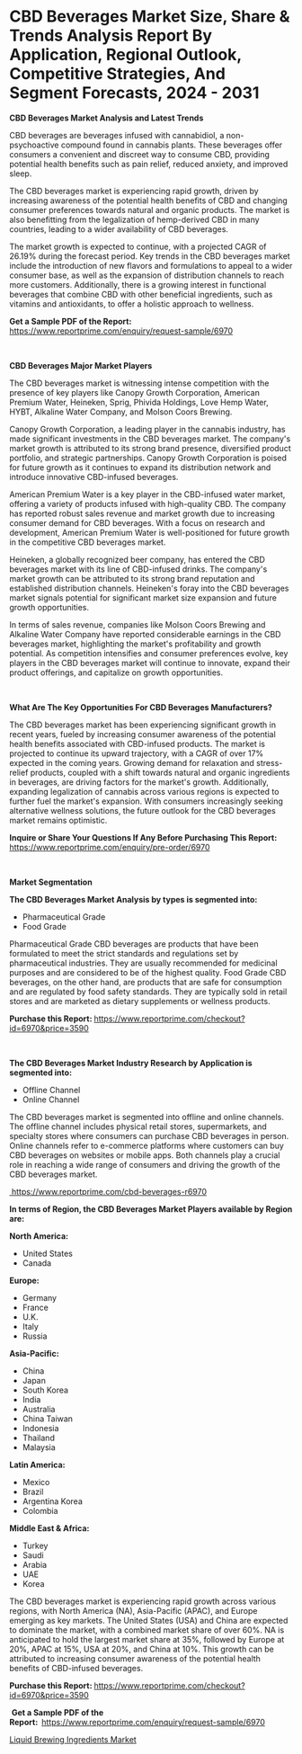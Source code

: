 <p><h1>CBD Beverages Market Size, Share & Trends Analysis Report By Application, Regional Outlook, Competitive Strategies, And Segment Forecasts, 2024 - 2031</h1></p><p><strong>CBD Beverages Market Analysis and Latest Trends</strong></p>
<p><p>CBD beverages are beverages infused with cannabidiol, a non-psychoactive compound found in cannabis plants. These beverages offer consumers a convenient and discreet way to consume CBD, providing potential health benefits such as pain relief, reduced anxiety, and improved sleep.</p><p>The CBD beverages market is experiencing rapid growth, driven by increasing awareness of the potential health benefits of CBD and changing consumer preferences towards natural and organic products. The market is also benefitting from the legalization of hemp-derived CBD in many countries, leading to a wider availability of CBD beverages.</p><p>The market growth is expected to continue, with a projected CAGR of 26.19% during the forecast period. Key trends in the CBD beverages market include the introduction of new flavors and formulations to appeal to a wider consumer base, as well as the expansion of distribution channels to reach more customers. Additionally, there is a growing interest in functional beverages that combine CBD with other beneficial ingredients, such as vitamins and antioxidants, to offer a holistic approach to wellness.</p></p>
<p><strong>Get a Sample PDF of the Report:&nbsp;</strong> <a href="https://www.reportprime.com/enquiry/request-sample/6970">https://www.reportprime.com/enquiry/request-sample/6970</a></p>
<p>&nbsp;</p>
<p><strong>CBD Beverages Major Market Players</strong></p>
<p><p>The CBD beverages market is witnessing intense competition with the presence of key players like Canopy Growth Corporation, American Premium Water, Heineken, Sprig, Phivida Holdings, Love Hemp Water, HYBT, Alkaline Water Company, and Molson Coors Brewing.</p><p>Canopy Growth Corporation, a leading player in the cannabis industry, has made significant investments in the CBD beverages market. The company's market growth is attributed to its strong brand presence, diversified product portfolio, and strategic partnerships. Canopy Growth Corporation is poised for future growth as it continues to expand its distribution network and introduce innovative CBD-infused beverages.</p><p>American Premium Water is a key player in the CBD-infused water market, offering a variety of products infused with high-quality CBD. The company has reported robust sales revenue and market growth due to increasing consumer demand for CBD beverages. With a focus on research and development, American Premium Water is well-positioned for future growth in the competitive CBD beverages market.</p><p>Heineken, a globally recognized beer company, has entered the CBD beverages market with its line of CBD-infused drinks. The company's market growth can be attributed to its strong brand reputation and established distribution channels. Heineken's foray into the CBD beverages market signals potential for significant market size expansion and future growth opportunities.</p><p>In terms of sales revenue, companies like Molson Coors Brewing and Alkaline Water Company have reported considerable earnings in the CBD beverages market, highlighting the market's profitability and growth potential. As competition intensifies and consumer preferences evolve, key players in the CBD beverages market will continue to innovate, expand their product offerings, and capitalize on growth opportunities.</p></p>
<p>&nbsp;</p>
<p><strong>What Are The Key Opportunities For CBD Beverages Manufacturers?</strong></p>
<p><p>The CBD beverages market has been experiencing significant growth in recent years, fueled by increasing consumer awareness of the potential health benefits associated with CBD-infused products. The market is projected to continue its upward trajectory, with a CAGR of over 17% expected in the coming years. Growing demand for relaxation and stress-relief products, coupled with a shift towards natural and organic ingredients in beverages, are driving factors for the market's growth. Additionally, expanding legalization of cannabis across various regions is expected to further fuel the market's expansion. With consumers increasingly seeking alternative wellness solutions, the future outlook for the CBD beverages market remains optimistic.</p></p>
<p><strong>Inquire or Share Your Questions If Any Before Purchasing This Report:</strong> <a href="https://www.reportprime.com/enquiry/pre-order/6970">https://www.reportprime.com/enquiry/pre-order/6970</a></p>
<p>&nbsp;</p>
<p><strong>Market Segmentation</strong></p>
<p><strong>The CBD Beverages Market Analysis by types is segmented into:</strong></p>
<p><ul><li>Pharmaceutical Grade</li><li>Food Grade</li></ul></p>
<p><p>Pharmaceutical Grade CBD beverages are products that have been formulated to meet the strict standards and regulations set by pharmaceutical industries. They are usually recommended for medicinal purposes and are considered to be of the highest quality. Food Grade CBD beverages, on the other hand, are products that are safe for consumption and are regulated by food safety standards. They are typically sold in retail stores and are marketed as dietary supplements or wellness products.</p></p>
<p><strong>Purchase this Report:&nbsp;</strong><a href="https://www.reportprime.com/checkout?id=6970&price=3590">https://www.reportprime.com/checkout?id=6970&price=3590</a></p>
<p>&nbsp;</p>
<p><strong>The CBD Beverages Market Industry Research by Application is segmented into:</strong></p>
<p><ul><li>Offline Channel</li><li>Online Channel</li></ul></p>
<p><p>The CBD beverages market is segmented into offline and online channels. The offline channel includes physical retail stores, supermarkets, and specialty stores where consumers can purchase CBD beverages in person. Online channels refer to e-commerce platforms where customers can buy CBD beverages on websites or mobile apps. Both channels play a crucial role in reaching a wide range of consumers and driving the growth of the CBD beverages market.</p></p>
<p><a href="https://www.reportprime.com/cbd-beverages-r6970">&nbsp;https://www.reportprime.com/cbd-beverages-r6970</a></p>
<p><strong>In terms of Region, the CBD Beverages Market Players available by Region are:</strong></p>
<p>
    <p> <strong> North America: </strong>
        <ul>
            <li>United States</li>
            <li>Canada</li>
        </ul>
        </p> 
    <p> <strong> Europe: </strong>
        <ul>
            <li>Germany</li>
            <li>France</li>
            <li>U.K.</li>
            <li>Italy</li>
            <li>Russia</li>
        </ul>
        </p> 
    <p> <strong> Asia-Pacific: </strong>
        <ul>
            <li>China</li>
            <li>Japan</li>
            <li>South Korea</li>
            <li>India</li>
            <li>Australia</li>
            <li>China Taiwan</li>
            <li>Indonesia</li>
            <li>Thailand</li>
            <li>Malaysia</li>
        </ul>
        </p> 
    <p> <strong> Latin America: </strong>
        <ul>
            <li>Mexico</li>
            <li>Brazil</li>
            <li>Argentina Korea</li>
            <li>Colombia</li>
        </ul>
        </p> 
    <p> <strong> Middle East & Africa: </strong>
        <ul>
            <li>Turkey</li>
            <li>Saudi</li>
            <li>Arabia</li>
            <li>UAE</li>
            <li>Korea</li>
        </ul>
    </p>
    </p>
<p><p>The CBD beverages market is experiencing rapid growth across various regions, with North America (NA), Asia-Pacific (APAC), and Europe emerging as key markets. The United States (USA) and China are expected to dominate the market, with a combined market share of over 60%. NA is anticipated to hold the largest market share at 35%, followed by Europe at 20%, APAC at 15%, USA at 20%, and China at 10%. This growth can be attributed to increasing consumer awareness of the potential health benefits of CBD-infused beverages.</p></p>
<p><strong>Purchase this Report: </strong><a href="https://www.reportprime.com/checkout?id=6970&price=3590">https://www.reportprime.com/checkout?id=6970&price=3590</a></p>
<p>&nbsp;<strong>Get a Sample PDF of the Report:&nbsp;&nbsp;</strong><a href="https://www.reportprime.com/enquiry/request-sample/6970">https://www.reportprime.com/enquiry/request-sample/6970</a></p>
<p><strong></strong></p>
<p><p><a href="https://github.com/RichRobinson5/Market-Research-Report-List-4/blob/main/liquid-brewing-ingredients-market.md">Liquid Brewing Ingredients Market</a></p></p>